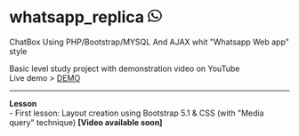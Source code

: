 # whatsapp_replica <img width="25" height="25" src="/upload/whatsapp-brands.svg">
ChatBox Using PHP/Bootstrap/MYSQL And AJAX whit "Whatsapp Web app" style

Basic level study project with demonstration video on YouTube <br>
Live demo > <a href="www.mercenaryofcodes.it/project/index.php" target="_blank">DEMO</a>
<hr>
<b>Lesson</b><br>
- First lesson: Layout creation using Bootstrap 5.1 & CSS (with "Media query" technique) <b>[Video available soon]</b>

